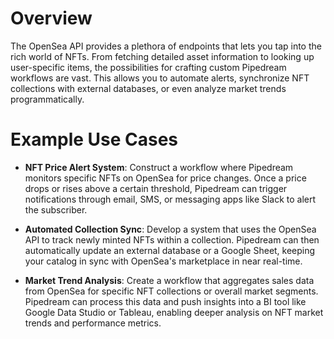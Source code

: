 # Overview

The OpenSea API provides a plethora of endpoints that lets you tap into the rich world of NFTs. From fetching detailed asset information to looking up user-specific items, the possibilities for crafting custom Pipedream workflows are vast. This allows you to automate alerts, synchronize NFT collections with external databases, or even analyze market trends programmatically.

# Example Use Cases

- **NFT Price Alert System**: Construct a workflow where Pipedream monitors specific NFTs on OpenSea for price changes. Once a price drops or rises above a certain threshold, Pipedream can trigger notifications through email, SMS, or messaging apps like Slack to alert the subscriber.

- **Automated Collection Sync**: Develop a system that uses the OpenSea API to track newly minted NFTs within a collection. Pipedream can then automatically update an external database or a Google Sheet, keeping your catalog in sync with OpenSea's marketplace in near real-time.

- **Market Trend Analysis**: Create a workflow that aggregates sales data from OpenSea for specific NFT collections or overall market segments. Pipedream can process this data and push insights into a BI tool like Google Data Studio or Tableau, enabling deeper analysis on NFT market trends and performance metrics.
